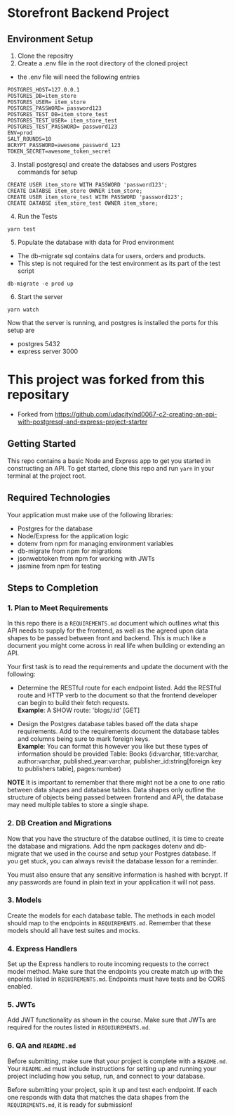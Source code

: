 
# Storefront Backend Project

## Environment Setup

1. Clone the repositry
2. Create a .env file in the root directory of the cloned project
* the .env file will need the following entries
```
POSTGRES_HOST=127.0.0.1
POSTGRES_DB=item_store
POSTGRES_USER= item_store
POSTGRES_PASSWORD= password123
POSTGRES_TEST_DB=item_store_test
POSTGRES_TEST_USER= item_store_test
POSTGRES_TEST_PASSWORD= password123
ENV=prod
SALT_ROUNDS=10
BCRYPT_PASSWORD=awesome_password_123
TOKEN_SECRET=awesome_token_secret
```
3. Install postgresql and create the databses and users
   	Postgres commands for setup
```
CREATE USER item_store WITH PASSWORD 'password123';
CREATE DATABSE item_store OWNER item_store;
CREATE USER item_store_test WITH PASSWORD 'password123';
CREATE DATABSE item_store_test OWNER item_store;
```
4. Run the Tests
```
yarn test
```
5. Populate the database with data for Prod environment
* The db-migrate sql contains data for users, orders and products.
* This step is not required for the test environment as its part of the test script
```
db-migrate -e prod up
```
6. Start the server
```
yarn watch
```

Now that the server is running, and postgres is installed the ports for this setup are
- postgres 5432
- express server 3000


# This project was forked from this repositary 
 - Forked from https://github.com/udacity/nd0067-c2-creating-an-api-with-postgresql-and-express-project-starter

## Getting Started

This repo contains a basic Node and Express app to get you started in constructing an API. To get started, clone this repo and run `yarn` in your terminal at the project root.

## Required Technologies
Your application must make use of the following libraries:
- Postgres for the database
- Node/Express for the application logic
- dotenv from npm for managing environment variables
- db-migrate from npm for migrations
- jsonwebtoken from npm for working with JWTs
- jasmine from npm for testing

## Steps to Completion

### 1. Plan to Meet Requirements

In this repo there is a `REQUIREMENTS.md` document which outlines what this API needs to supply for the frontend, as well as the agreed upon data shapes to be passed between front and backend. This is much like a document you might come across in real life when building or extending an API. 

Your first task is to read the requirements and update the document with the following:
- Determine the RESTful route for each endpoint listed. Add the RESTful route and HTTP verb to the document so that the frontend developer can begin to build their fetch requests.    
**Example**: A SHOW route: 'blogs/:id' [GET] 

- Design the Postgres database tables based off the data shape requirements. Add to the requirements document the database tables and columns being sure to mark foreign keys.   
**Example**: You can format this however you like but these types of information should be provided
Table: Books (id:varchar, title:varchar, author:varchar, published_year:varchar, publisher_id:string[foreign key to publishers table], pages:number)

**NOTE** It is important to remember that there might not be a one to one ratio between data shapes and database tables. Data shapes only outline the structure of objects being passed between frontend and API, the database may need multiple tables to store a single shape. 

### 2.  DB Creation and Migrations

Now that you have the structure of the databse outlined, it is time to create the database and migrations. Add the npm packages dotenv and db-migrate that we used in the course and setup your Postgres database. If you get stuck, you can always revisit the database lesson for a reminder. 

You must also ensure that any sensitive information is hashed with bcrypt. If any passwords are found in plain text in your application it will not pass.

### 3. Models

Create the models for each database table. The methods in each model should map to the endpoints in `REQUIREMENTS.md`. Remember that these models should all have test suites and mocks.

### 4. Express Handlers

Set up the Express handlers to route incoming requests to the correct model method. Make sure that the endpoints you create match up with the enpoints listed in `REQUIREMENTS.md`. Endpoints must have tests and be CORS enabled. 

### 5. JWTs

Add JWT functionality as shown in the course. Make sure that JWTs are required for the routes listed in `REQUIUREMENTS.md`.

### 6. QA and `README.md`

Before submitting, make sure that your project is complete with a `README.md`. Your `README.md` must include instructions for setting up and running your project including how you setup, run, and connect to your database. 

Before submitting your project, spin it up and test each endpoint. If each one responds with data that matches the data shapes from the `REQUIREMENTS.md`, it is ready for submission!
